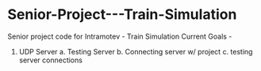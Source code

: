 # Senior-Project---Train-Simulation
Senior project code for Intramotev - Train Simulation
Current Goals -
1. UDP Server
   a. Testing Server
   b. Connecting server w/ project
   c. testing server connections

